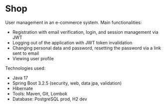 # Shop

User management in an e-commerce system. Main functionalities:
- Registration with email verification, login, and session management via JWT
- Logging out of the application with JWT token invalidation
- Changing personal data and password, resetting the password via a link sent to email
- Viewing user profile

Technologies used:
- Java 17
- Spring Boot 3.2.5 (security, web, data jpa, validation)
- Hibernate
- Tools: Maven, Git, Lombok
- Database: PostgreSQL prod, H2 dev

